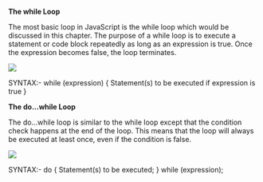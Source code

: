 <B>The while Loop</B>

The most basic loop in JavaScript is the while loop which would be discussed in this chapter. The purpose of a while loop is to execute a statement or code block repeatedly as long as an expression is true. Once the expression becomes false, the loop terminates.

<img src="https://www.tutorialspoint.com/javascript/images/while_loop.jpg">

SYNTAX:-
    while (expression) {
   Statement(s) to be executed if expression is true
}

<B>The do...while Loop</B>

The do...while loop is similar to the while loop except that the condition check happens at the end of the loop. This means that the loop will always be executed at least once, even if the condition is false.

<img src="https://www.tutorialspoint.com/javascript/images/do_while_loop.jpg">

SYNTAX:-
      do {
         Statement(s) to be executed;
      } while (expression);
